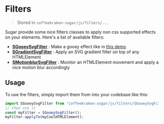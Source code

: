 # Filters

> Stored in `coffeekraken-sugar/js/filters/...`

Sugar provide some nice filters classes to apply non css supported effects on your elements.
Here's a list of available filters:

- **[SGooeySvgFilter](../src/js/filters/SGooeySvgFilter.md)** : Make a gooey effect like in [this demo](https://tympanus.net/Development/CreativeGooeyEffects/)
- **[SGradientSvgFilter](../src/js/filters/SGradientSvgFilter.md)** : Apply an SVG gradient filter on top of any HTMLElement
- **[SMotionblurSvgFilter](../src/js/filters/SMotionblurSvgFilter.md)** : Monitor an HTMLElement movement and apply a nice motion blur accordingly

## Usage

To use the filters, simply import them from into your codebase like this:

```js
import SGooeySvgFilter from "coffeekraken-sugar/js/filters/SGooeySvgFilter";
// then use it
const myFilter = SGooeySvgFilter();
myFilter.applyTo(myCoolHTMLElement);
```
